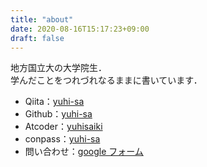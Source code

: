 ```yaml
---
title: "about"
date: 2020-08-16T15:17:23+09:00
draft: false
---
```

<!--more-->

地方国立大の大学院生．  
学んだことをつれづれなるままに書いています．

- Qiita：[yuhi-sa](https://qiita.com/yuhi-sa)
- Github：[yuhi-sa](https://github.com/yuhi-sa)
- Atcoder：[yuhisaiki](https://atcoder.jp/users/yuhisaiki)
- conpass：[yuhi-sa](https://connpass.com/user/yuhi-sa/)
- 問い合わせ：[google フォーム](https://docs.google.com/forms/d/e/1FAIpQLSdU2lizo_DhioQUFzlnf9YCmT-veZ-m4Hl8m1NDBRWSsQ2nIw/viewform?usp=sf_link)